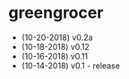 # greengrocer

* (10-20-2018) v0.2a
* (10-18-2018) v0.12
* (10-16-2018) v0.11
* (10-14-2018) v0.1 - release
